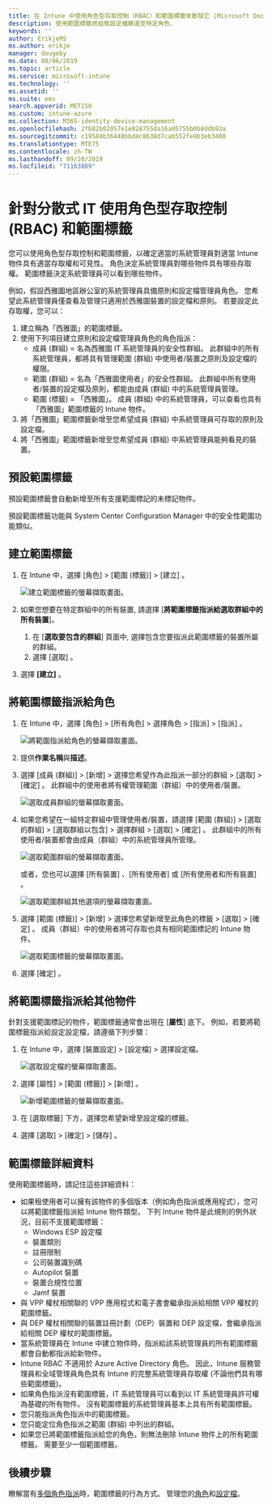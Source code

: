 ```yaml
---
title: 在 Intune 中使用角色型存取控制（RBAC）和範圍標籤來散發它 |Microsoft Docs
description: 使用範圍標籤將組態設定檔篩選至特定角色。
keywords: ''
author: ErikjeMS
ms.author: erikje
manager: dougeby
ms.date: 08/06/2019
ms.topic: article
ms.service: microsoft-intune
ms.technology: ''
ms.assetid: ''
ms.suite: ems
search.appverid: MET150
ms.custom: intune-azure
ms.collection: M365-identity-device-management
ms.openlocfilehash: 2fb82b02057e1e028755da16a05755b0b8ddb93a
ms.sourcegitcommit: c19584b36448bbd4c8638d7cab552fe9b3eb3408
ms.translationtype: MTE75
ms.contentlocale: zh-TW
ms.lasthandoff: 09/20/2019
ms.locfileid: "71163809"
---
```

# <a name="use-role-based-access-control-rbac-and-scope-tags-for-distributed-it"></a>針對分散式 IT 使用角色型存取控制 (RBAC) 和範圍標籤

您可以使用角色型存取控制和範圍標籤，以確定適當的系統管理員對適當 Intune 物件具有適當存取權和可見性。 角色決定系統管理員對哪些物件具有哪些存取權。 範圍標籤決定系統管理員可以看到哪些物件。

例如，假設西雅圖地區辦公室的系統管理員具備原則和設定檔管理員角色。 您希望此系統管理員僅查看及管理只適用於西雅圖裝置的設定檔和原則。 若要設定此存取權，您可以：

1. 建立稱為「西雅圖」的範圍標籤。
2. 使用下列項目建立原則和設定檔管理員角色的角色指派： 
    - 成員 (群組) = 名為西雅圖 IT 系統管理員的安全性群組。 此群組中的所有系統管理員，都將具有管理範圍 (群組) 中使用者/裝置之原則及設定檔的權限。
    - 範圍 (群組) = 名為「西雅圖使用者」的安全性群組。 此群組中所有使用者/裝置的設定檔及原則，都能由成員 (群組) 中的系統管理員管理。 
    - 範圍 (標籤) = 「西雅圖」。 成員 (群組) 中的系統管理員，可以查看也具有「西雅圖」範圍標籤的 Intune 物件。
3. 將「西雅圖」範圍標籤新增至您希望成員 (群組) 中系統管理員可存取的原則及設定檔。
4. 將「西雅圖」範圍標籤新增至您希望成員 (群組) 中系統管理員能夠看見的裝置。 

## <a name="default-scope-tag"></a>預設範圍標籤
預設範圍標籤會自動新增至所有支援範圍標記的未標記物件。

預設範圍標籤功能與 System Center Configuration Manager 中的安全性範圍功能類似。 

## <a name="to-create-a-scope-tag"></a>建立範圍標籤

1. 在 Intune 中，選擇 [角色]   > [範圍 (標籤)]   > [建立]  。

    ![建立範圍標籤的螢幕擷取畫面。](./media/scope-tags/create-scope-tag.png)

3. 如果您想要在特定群組中的所有裝置, 請選擇 [**將範圍標籤指派給選取群組中的所有裝置**]。
    1. 在 [**選取要包含的群組**] 頁面中, 選擇包含您要指派此範圍標籤的裝置所屬的群組。
    2. 選擇 [選取]  。
4. 選擇 **[建立]** 。

## <a name="to-assign-a-scope-tag-to-a-role"></a>將範圍標籤指派給角色

1. 在 Intune 中，選擇 [角色]   > [所有角色]  > 選擇角色 > [指派]   > [指派]  。

    ![將範圍指派給角色的螢幕擷取畫面。](./media/scope-tags/assign-scope-to-role.png)

2. 提供**作業名稱**與**描述**。
3. 選擇 [成員 (群組)]   > [新增]  > 選擇您希望作為此指派一部分的群組 > [選取]   > [確定]  。 此群組中的使用者將有權管理範圍（群組）中的使用者/裝置。

    ![選取成員群組的螢幕擷取畫面。](./media/scope-tags/select-member-groups.png)

4. 如果您希望在一組特定群組中管理使用者/裝置，請選擇 [範圍 (群組)]   > [選取的群組]   > [選取群組以包含]  > 選擇群組 > [選取]   > [確定]  。 此群組中的所有使用者/裝置都會由成員（群組）中的系統管理員所管理。

    ![選取範圍群組的螢幕擷取畫面。](./media/scope-tags/select-scope-groups.png)

    或者，您也可以選擇 [所有裝置]  、[所有使用者]  或 [所有使用者和所有裝置]  。

    ![選取範圍群組其他選項的螢幕擷取畫面。](./media/scope-tags/scope-group-other-options.png)
    
5. 選擇 [範圍 (標籤)]   > [新增]  > 選擇您希望新增至此角色的標籤 > [選取]   > [確定]  。 成員（群組）中的使用者將可存取也具有相同範圍標記的 Intune 物件。

    ![選取範圍標籤的螢幕擷取畫面。](./media/scope-tags/select-scope-tags.png)

6. 選擇 [確定]  。 

## <a name="assign-scope-tags-to-other-objects"></a>將範圍標籤指派給其他物件

針對支援範圍標記的物件，範圍標籤通常會出現在 [**屬性**] 底下。 例如，若要將範圍標籤指派給設定設定檔，請遵循下列步驟：

1. 在 Intune 中，選擇 [裝置設定]   > [設定檔]  > 選擇設定檔。

    ![選取設定檔的螢幕擷取畫面。](./media/scope-tags/choose-profile.png)

2. 選擇 [屬性]   > [範圍 (標籤)]   > [新增]  。

    ![新增範圍標籤的螢幕擷取畫面。](./media/scope-tags/add-scope-tags.png)

3. 在 [選取標籤]  下方，選擇您希望新增至設定檔的標籤。
4. 選擇 [選取]   > [確定]   > [儲存]  。


## <a name="scope-tag-details"></a>範圍標籤詳細資料
使用範圍標籤時，請記住這些詳細資料： 

- 如果租使用者可以擁有該物件的多個版本（例如角色指派或應用程式），您可以將範圍標籤指派給 Intune 物件類型。
  下列 Intune 物件是此規則的例外狀況，目前不支援範圍標籤：
    - Windows ESP 設定檔
    - 裝置類別
    - 註冊限制
    - 公司裝置識別碼
    - Autopilot 裝置
    - 裝置合規性位置
    - Jamf 裝置
- 與 VPP 權杖相關聯的 VPP 應用程式和電子書會繼承指派給相關 VPP 權杖的範圍標籤。
- 與 DEP 權杖相關聯的裝置註冊計劃（DEP）裝置和 DEP 設定檔，會繼承指派給相關 DEP 權杖的範圍標籤。
- 當系統管理員在 Intune 中建立物件時，指派給該系統管理員的所有範圍標籤都會自動都指派給新物件。
- Intune RBAC 不適用於 Azure Active Directory 角色。 因此，Intune 服務管理員和全域管理員角色具有 Intune 的完整系統管理員存取權 (不論他們具有哪些範圍標籤)。
- 如果角色指派沒有範圍標籤，IT 系統管理員可以看到以 IT 系統管理員許可權為基礎的所有物件。 沒有範圍標籤的系統管理員基本上具有所有範圍標籤。
- 您只能指派角色指派中的範圍標籤。
- 您只能定位角色指派之範圍 (群組) 中列出的群組。
- 如果您已將範圍標籤指派給您的角色，則無法刪除 Intune 物件上的所有範圍標籤。 需要至少一個範圍標籤。

## <a name="next-steps"></a>後續步驟

瞭解當有[多個角色指派](role-based-access-control.md#multiple-role-assignments)時，範圍標籤的行為方式。
管理您的[角色](role-based-access-control.md)和[設定檔](device-profile-assign.md)。
